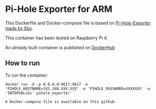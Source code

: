 # Pi-Hole Exporter for ARM

This Dockerfile and Docker-compose file is based on [Pi-Hole-Exporter made by Eko](https://github.com/eko/pihole-exporter).

This container has been tested on Raspberry Pi 4.

An already built container is published on [DockerHub](https://hub.docker.com/r/remiflandrois/pihole-exporter)

## How to run

To run the container:
```
docker run -d -p 0.0.0.0:9617:9617 -e 'PIHOLE_HOSTNAME=192.168.XXX.XXX' -e 'PIHOLE_PASSWORD=XXXXXXX' -e 'INTERVAL=5s' pihole_exporter```

A Docker-compose file is available on this github.